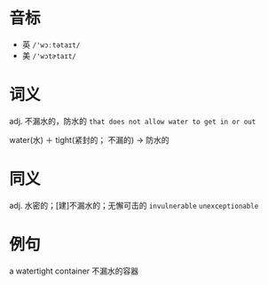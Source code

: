 # 音标

- 英 `/'wɔːtətaɪt/`
- 美 `/'wɔtɚtaɪt/`

# 词义

adj. 不漏水的，防水的
`that does not allow water to get in or out`



water(水) ＋ tight(紧封的； 不漏的) → 防水的

# 同义

adj. 水密的；[建]不漏水的；无懈可击的
`invulnerable` `unexceptionable`

# 例句

a watertight container
不漏水的容器


